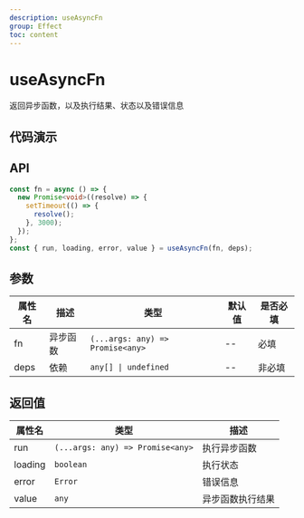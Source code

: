 ```yaml
---
description: useAsyncFn
group: Effect
toc: content
---
```


# useAsyncFn

返回异步函数，以及执行结果、状态以及错误信息

## 代码演示

<code src="let-hooks/useAsyncFn/demos/base.tsx" title="基本用法" description="倒计时3s"></code>

## API

```ts
const fn = async () => {
  new Promise<void>((resolve) => {
    setTimeout(() => {
      resolve();
    }, 3000);
  });
};
const { run, loading, error, value } = useAsyncFn(fn, deps);
```

## 参数

| 属性名 | 描述     | 类型                             | 默认值 | 是否必填 |
| ------ | -------- | -------------------------------- | ------ | -------- |
| fn     | 异步函数 | `(...args: any) => Promise<any>` | --     | 必填     |
| deps   | 依赖     | `any[] \| undefined`             | --     | 非必填   |

## 返回值

| 属性名  | 类型                             | 描述             |
| ------- | -------------------------------- | ---------------- |
| run     | `(...args: any) => Promise<any>` | 执行异步函数     |
| loading | `boolean`                        | 执行状态         |
| error   | `Error`                          | 错误信息         |
| value   | `any`                            | 异步函数执行结果 |
